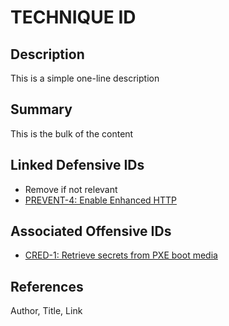 # TECHNIQUE ID

## Description
This is a simple one-line description

## Summary
This is the bulk of the content

## Linked Defensive IDs
- Remove if not relevant
- [PREVENT-4: Enable Enhanced HTTP](../PREVENT-4/prevent-4_description.md)

## Associated Offensive IDs
- [CRED-1: Retrieve secrets from PXE boot media](../../../attack-techniques/CRED/CRED-1/cred-1_description.md)

## References
Author, Title, Link